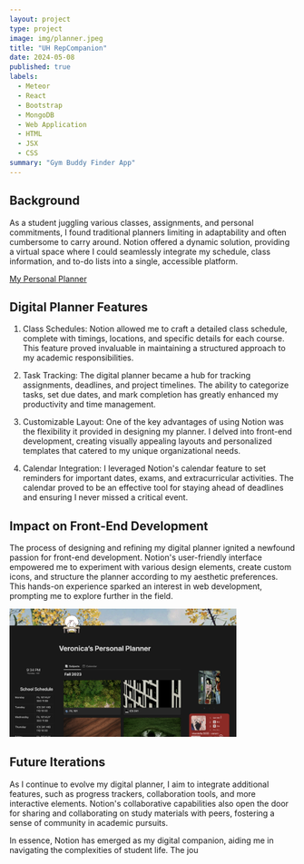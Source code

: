 ```yaml
---
layout: project
type: project
image: img/planner.jpeg
title: "UH RepCompanion"
date: 2024-05-08
published: true
labels:
  - Meteor
  - React
  - Bootstrap
  - MongoDB
  - Web Application
  - HTML
  - JSX
  - CSS
summary: "Gym Buddy Finder App"
---
```



## Background

As a student juggling various classes, assignments, and personal commitments, I found traditional planners limiting in adaptability and often cumbersome to carry around. Notion offered a dynamic solution, providing a virtual space where I could seamlessly integrate my schedule, class information, and to-do lists into a single, accessible platform.

[My Personal Planner](https://www.notion.so/Veronica-s-Personal-Planner-5d3922e3781a4f97a37029c43b6ac415?pvs=4)

## Digital Planner Features

1. Class Schedules: Notion allowed me to craft a detailed class schedule, complete with timings, locations, and specific details for each course. This feature proved invaluable in maintaining a structured approach to my academic responsibilities.

2. Task Tracking: The digital planner became a hub for tracking assignments, deadlines, and project timelines. The ability to categorize tasks, set due dates, and mark completion has greatly enhanced my productivity and time management.

3. Customizable Layout: One of the key advantages of using Notion was the flexibility it provided in designing my planner. I delved into front-end development, creating visually appealing layouts and personalized templates that catered to my unique organizational needs.
   
4. Calendar Integration: I leveraged Notion's calendar feature to set reminders for important dates, exams, and extracurricular activities. The calendar proved to be an effective tool for staying ahead of deadlines and ensuring I never missed a critical event.

## Impact on Front-End Development

The process of designing and refining my digital planner ignited a newfound passion for front-end development. Notion's user-friendly interface empowered me to experiment with various design elements, create custom icons, and structure the planner according to my aesthetic preferences. This hands-on experience sparked an interest in web development, prompting me to explore further in the field.

<img width="400px" class="rounded float-start pe-4" src="../img/NotionPage.png"> 

## Future Iterations

As I continue to evolve my digital planner, I aim to integrate additional features, such as progress trackers, collaboration tools, and more interactive elements. Notion's collaborative capabilities also open the door for sharing and collaborating on study materials with peers, fostering a sense of community in academic pursuits.

In essence, Notion has emerged as my digital companion, aiding me in navigating the complexities of student life. The jou
